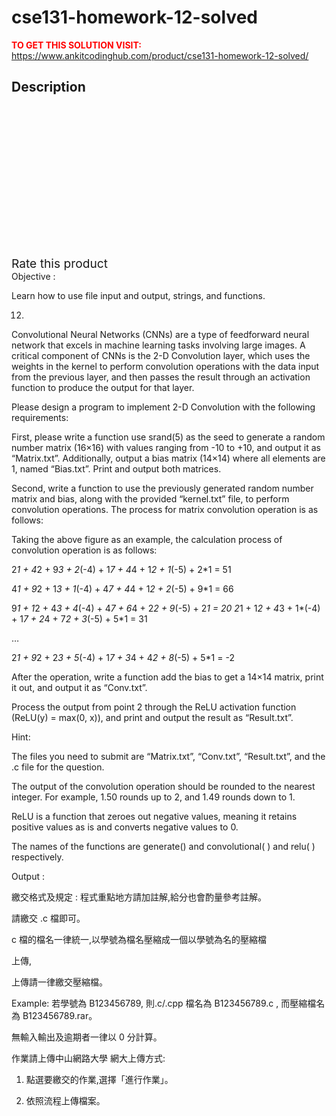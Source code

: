 # cse131-homework-12-solved



**<span style='color:red'>TO GET THIS SOLUTION VISIT:</span>** https://www.ankitcodinghub.com/product/cse131-homework-12-solved/

<h2>Description</h2>



<div class="kk-star-ratings kksr-auto kksr-align-center kksr-valign-top" data-payload="{&quot;align&quot;:&quot;center&quot;,&quot;id&quot;:&quot;132778&quot;,&quot;slug&quot;:&quot;default&quot;,&quot;valign&quot;:&quot;top&quot;,&quot;ignore&quot;:&quot;&quot;,&quot;reference&quot;:&quot;auto&quot;,&quot;class&quot;:&quot;&quot;,&quot;count&quot;:&quot;0&quot;,&quot;legendonly&quot;:&quot;&quot;,&quot;readonly&quot;:&quot;&quot;,&quot;score&quot;:&quot;0&quot;,&quot;starsonly&quot;:&quot;&quot;,&quot;best&quot;:&quot;5&quot;,&quot;gap&quot;:&quot;4&quot;,&quot;greet&quot;:&quot;Rate this product&quot;,&quot;legend&quot;:&quot;0\/5 - (0 votes)&quot;,&quot;size&quot;:&quot;24&quot;,&quot;title&quot;:&quot;CSE131  Homework #12 Solved&quot;,&quot;width&quot;:&quot;0&quot;,&quot;_legend&quot;:&quot;{score}\/{best} - ({count} {votes})&quot;,&quot;font_factor&quot;:&quot;1.25&quot;}">
            
<div class="kksr-stars">
    
<div class="kksr-stars-inactive">
            <div class="kksr-star" data-star="1" style="padding-right: 4px">
            

<div class="kksr-icon" style="width: 24px; height: 24px;"></div>
        </div>
            <div class="kksr-star" data-star="2" style="padding-right: 4px">
            

<div class="kksr-icon" style="width: 24px; height: 24px;"></div>
        </div>
            <div class="kksr-star" data-star="3" style="padding-right: 4px">
            

<div class="kksr-icon" style="width: 24px; height: 24px;"></div>
        </div>
            <div class="kksr-star" data-star="4" style="padding-right: 4px">
            

<div class="kksr-icon" style="width: 24px; height: 24px;"></div>
        </div>
            <div class="kksr-star" data-star="5" style="padding-right: 4px">
            

<div class="kksr-icon" style="width: 24px; height: 24px;"></div>
        </div>
    </div>
    
<div class="kksr-stars-active" style="width: 0px;">
            <div class="kksr-star" style="padding-right: 4px">
            

<div class="kksr-icon" style="width: 24px; height: 24px;"></div>
        </div>
            <div class="kksr-star" style="padding-right: 4px">
            

<div class="kksr-icon" style="width: 24px; height: 24px;"></div>
        </div>
            <div class="kksr-star" style="padding-right: 4px">
            

<div class="kksr-icon" style="width: 24px; height: 24px;"></div>
        </div>
            <div class="kksr-star" style="padding-right: 4px">
            

<div class="kksr-icon" style="width: 24px; height: 24px;"></div>
        </div>
            <div class="kksr-star" style="padding-right: 4px">
            

<div class="kksr-icon" style="width: 24px; height: 24px;"></div>
        </div>
    </div>
</div>
                

<div class="kksr-legend" style="font-size: 19.2px;">
            <span class="kksr-muted">Rate this product</span>
    </div>
    </div>
Objective :

Learn how to use file input and output, strings, and functions.

12.

Convolutional Neural Networks (CNNs) are a type of feedforward neural network that excels in machine learning tasks involving large images. A critical component of CNNs is the 2-D Convolution layer, which uses the weights in the kernel to perform convolution operations with the data input from the previous layer, and then passes the result through an activation function to produce the output for that layer.

Please design a program to implement 2-D Convolution with the following requirements:

First, please write a function use srand(5) as the seed to generate a random number matrix (16×16) with values ranging from -10 to +10, and output it as “Matrix.txt”. Additionally, output a bias matrix (14×14) where all elements are 1, named “Bias.txt”. Print and output both matrices.

Second, write a function to use the previously generated random number matrix and bias, along with the provided “kernel.txt” file, to perform convolution operations. The process for matrix convolution operation is as follows:

Taking the above figure as an example, the calculation process of convolution operation is as follows:

2*1 + 4*2 + 9*3 + 2*(-4) + 1*7 + 4*4 + 1*2 + 1*(-5) + 2*1 = 51

4*1 + 9*2 + 1*3 + 1*(-4) + 4*7 + 4*4 + 1*2 + 2*(-5) + 9*1 = 66

9*1 + 1*2 + 4*3 + 4*(-4) + 4*7 + 6*4 + 2*2 + 9*(-5) + 2*1 = 20 2*1 + 1*2 + 4*3 + 1*(-4) + 1*7 + 2*4 + 7*2 + 3*(-5) + 5*1 = 31

…

2*1 + 9*2 + 2*3 + 5*(-4) + 1*7 + 3*4 + 4*2 + 8*(-5) + 5*1 = -2

After the operation, write a function add the bias to get a 14×14 matrix, print it out, and output it as “Conv.txt”.

Process the output from point 2 through the ReLU activation function (ReLU(y) = max(0, x)), and print and output the result as “Result.txt”.

Hint:

The files you need to submit are “Matrix.txt”, “Conv.txt”, “Result.txt”, and the .c file for the question.

The output of the convolution operation should be rounded to the nearest integer. For example, 1.50 rounds up to 2, and 1.49 rounds down to 1.

ReLU is a function that zeroes out negative values, meaning it retains positive values as is and converts negative values to 0.

The names of the functions are generate() and convolutional( ) and relu( ) respectively.

Output :

繳交格式及規定 : 程式重點地方請加註解,給分也會酌量參考註解。

請繳交 .c 檔即可。

c 檔的檔名一律統一,以學號為檔名壓縮成一個以學號為名的壓縮檔

上傳,

上傳請一律繳交壓縮檔。

Example: 若學號為 B123456789, 則.c/.cpp 檔名為 B123456789.c , 而壓縮檔名為 B123456789.rar。

無輸入輸出及逾期者一律以 0 分計算。

作業請上傳中山網路大學 網大上傳方式:

1. 點選要繳交的作業,選擇「進行作業」。

2. 依照流程上傳檔案。
